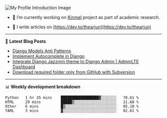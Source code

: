 ![My Profile Introduction Image](https://i.ibb.co/tLFZ15Q/gh.png)

- 🔭 I’m currently working on [Kinmel](https://github.com/thearjun/kinmel) project as part of academic research.

- 📝 I write articles on [https://dev.to/thearjun](https://dev.to/thearjun)

-------

📕 **Latest Blog Posts**
<!-- BLOG-POST-LIST:START -->
- [Django Models Anti Patterns](https://dev.to/thearjun/django-models-anti-patterns-1ma1)
- [Implement Autocomplete in Django](https://dev.to/thearjun/implement-autocomplete-in-django-3h20)
- [Integrate Django Jazzmin theme to Django Admin | AdminLTE Dashboard](https://dev.to/thearjun/integrate-django-jazzmin-theme-to-django-admin-adminlte-dashboard-5aao)
- [Download required folder only from GitHub with Subversion](https://dev.to/thearjun/download-required-folder-only-from-github-with-subversion-2gpc)
<!-- BLOG-POST-LIST:END -->

-------

📊 **Weekly development breakdown**
<!--START_SECTION:waka-->
```text
Python   1 hr 35 mins    █████████████████▓░░░░░░░   70.61 % 
HTML     29 mins         █████▒░░░░░░░░░░░░░░░░░░░   21.68 % 
Other    6 mins          █▒░░░░░░░░░░░░░░░░░░░░░░░   05.10 % 
YAML     3 mins          ▓░░░░░░░░░░░░░░░░░░░░░░░░   02.61 % 
```
<!--END_SECTION:waka-->
<img src='https://profile-counter.glitch.me/thearjun/count.svg' width='0px'>
